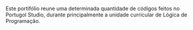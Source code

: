 Este portifólio reune uma determinada quantidade de códigos feitos no Portugol Studio, durante principalmente a unidade curricular de Lógica de Programação.
